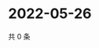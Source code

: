 # 2022-05-26

共 0 条

<!-- BEGIN WEIBO -->
<!-- 最后更新时间 Thu May 26 2022 16:19:05 GMT+0800 (China Standard Time) -->

<!-- END WEIBO -->
